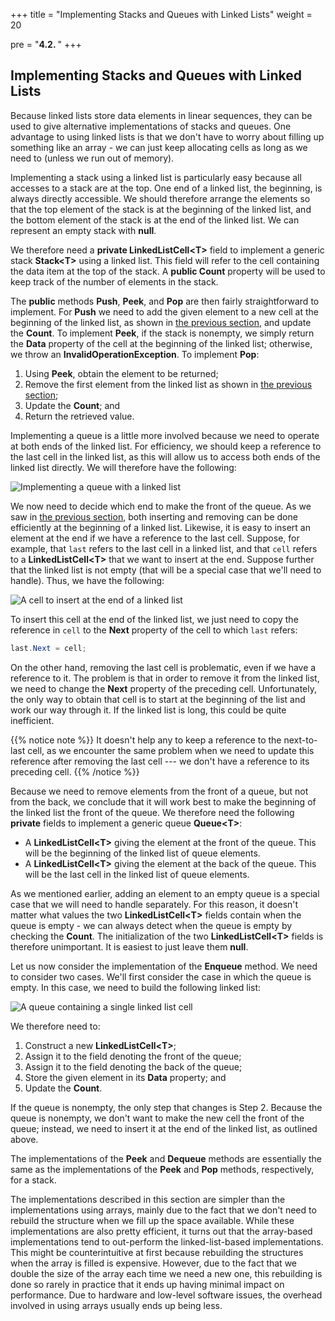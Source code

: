 +++
title = "Implementing Stacks and Queues with Linked Lists"
weight = 20

pre = "<b>4.2. </b>"
+++

## Implementing Stacks and Queues with Linked Lists

Because linked lists store data elements in linear sequences, they can
be used to give alternative implementations of stacks and queues. One
advantage to using linked lists is that we don't have to worry about
filling up something like an array - we can just keep allocating cells
as long as we need to (unless we run out of memory).

Implementing a stack using a linked list is particularly easy because
all accesses to a stack are at the top. One end of a linked list, the
beginning, is always directly accessible. We should therefore arrange
the elements so that the top element of the stack is at the beginning of
the linked list, and the bottom element of the stack is at the end of
the linked list. We can represent an empty stack with **null**.

We therefore need a **private LinkedListCell\<T\>** field to implement a
generic stack **Stack\<T\>** using a linked list. This field will refer
to the cell containing the data item at the top of the stack. A **public
Count** property will be used to keep track of the number of elements in
the stack.

The **public** methods **Push**, **Peek**, and **Pop** are then fairly
straightforward to implement. For **Push** we need to add the given
element to a new cell at the beginning of the linked list, as shown in
[the previous
section](/linked-lists/intro), and
update the **Count**. To implement **Peek**, if the stack is nonempty,
we simply return the **Data** property of the cell at the beginning of
the linked list; otherwise, we throw an **InvalidOperationException**.
To implement **Pop**:

1.  Using **Peek**, obtain the element to be returned;
2.  Remove the first element from the linked list as shown in [the
    previous
    section](/linked-lists/intro);
3.  Update the **Count**; and
4.  Return the retrieved value.

Implementing a queue is a little more involved because we need to
operate at both ends of the linked list. For efficiency, we should keep
a reference to the last cell in the linked list, as this will allow us
to access both ends of the linked list directly. We will therefore have
the following:

![Implementing a queue with a linked list](linked-list-queue.jpg)

We now need to decide which end to make the front of the queue. As we
saw in [the previous
section](/linked-lists/intro), both
inserting and removing can be done efficiently at the beginning of a
linked list. Likewise, it is easy to insert an element at the end if we
have a reference to the last cell. Suppose, for example, that `last`
refers to the last cell in a linked list, and that `cell` refers to a
**LinkedListCell\<T\>** that we want to insert at the end. Suppose
further that the linked list is not empty (that will be a special case
that we'll need to handle). Thus, we have the following:

![A cell to insert at the end of a linked
list](linked-list-insert-end-1.jpg)

To insert this cell at the end of the linked list, we just need to copy
the reference in `cell` to the **Next** property of the cell to which
`last` refers:
```C#
last.Next = cell;
```
On the other hand, removing the last cell is problematic, even if we
have a reference to it. The problem is that in order to remove it from
the linked list, we need to change the **Next** property of the
preceding cell. Unfortunately, the only way to obtain that cell is to
start at the beginning of the list and work our way through it. If the
linked list is long, this could be quite inefficient. 

{{% notice note %}}
It doesn't help any to keep a reference to the next-to-last cell, as
we encounter the same problem when we need to update this reference
after removing the last cell --- we don't have a reference to its
preceding cell.
{{% /notice %}}

Because we need to
remove elements from the front of a queue, but not from the back, we
conclude that it will work best to make the beginning of the linked list
the front of the queue. We therefore need the following **private**
fields to implement a generic queue **Queue\<T\>**:

  - A **LinkedListCell\<T\>** giving the element at the front of the
    queue. This will be the beginning of the linked list of queue
    elements.
  - A **LinkedListCell\<T\>** giving the element at the back of the
    queue. This will be the last cell in the linked list of queue
    elements.

As we mentioned earlier, adding an element to an empty queue is a
special case that we will need to handle separately. For this reason, it
doesn't matter what values the two **LinkedListCell\<T\>** fields
contain when the queue is empty - we can always detect when the queue is
empty by checking the **Count**. The initialization of the two
**LinkedListCell\<T\>** fields is therefore unimportant. It is easiest
to just leave them **null**.

Let us now consider the implementation of the **Enqueue** method. We
need to consider two cases. We'll first consider the case in which the
queue is empty. In this case, we need to build the following linked
list:

![A queue containing a single linked list cell](one-cell-queue.jpg)

We therefore need to:

1.  Construct a new **LinkedListCell\<T\>**;
2.  Assign it to the field denoting the front of the queue;
3.  Assign it to the field denoting the back of the queue;
4.  Store the given element in its **Data** property; and
5.  Update the **Count**.

If the queue is nonempty, the only step that changes is Step 2. Because
the queue is nonempty, we don't want to make the new cell the front of
the queue; instead, we need to insert it at the end of the linked list,
as outlined above.

The implementations of the **Peek** and **Dequeue** methods are
essentially the same as the implementations of the **Peek** and **Pop**
methods, respectively, for a stack.

The implementations described in this section are simpler than the
implementations using arrays, mainly due to the fact that we don't need
to rebuild the structure when we fill up the space available. While
these implementations are also pretty efficient, it turns out that the
array-based implementations tend to out-perform the linked-list-based
implementations. This might be counterintuitive at first because
rebuilding the structures when the array is filled is expensive.
However, due to the fact that we double the size of the array each time
we need a new one, this rebuilding is done so rarely in practice that it
ends up having minimal impact on performance. Due to hardware and
low-level software issues, the overhead involved in using arrays usually
ends up being less.
